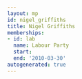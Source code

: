 ```yaml
---
layout: mp
id: nigel_griffiths
title: Nigel Griffiths
memberships:
- id: lab
  name: Labour Party
  start: 
  end: '2010-03-30'
autogenerated: true
---
```

